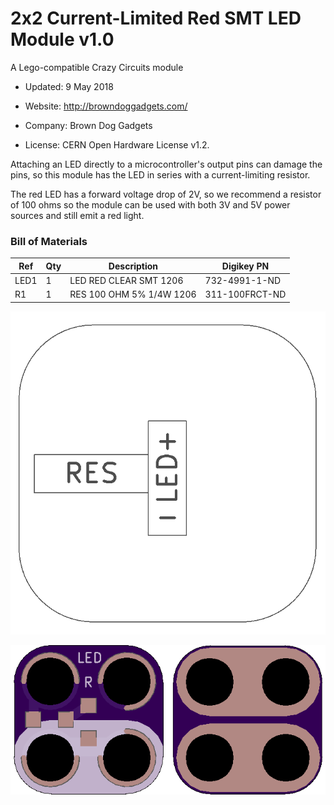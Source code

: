 <!--- start title --->
# 2x2 Current-Limited Red SMT LED Module v1.0
A Lego-compatible Crazy Circuits module

- Updated: 9 May 2018

- Website: http://browndoggadgets.com/
- Company: Brown Dog Gadgets
- License: CERN Open Hardware License v1.2.
<!--- end title --->

Attaching an LED directly to a microcontroller's output pins can damage the pins, so this module has the LED in series with a current-limiting resistor. 

The red LED has a forward voltage drop of 2V, so we recommend a resistor of 100 ohms so the module can be used with both 3V and 5V power sources and still emit a red light.

<!--- bom start --->
### Bill of Materials

|Ref|Qty|Description|Digikey PN|
|---|---|-----------|----------|
|LED1|1|LED RED CLEAR SMT 1206|732-4991-1-ND|
|R1|1|RES 100 OHM 5% 1/4W 1206|311-100FRCT-ND|


<!--- bom end --->
![Assembly Diagram](assembly.png)

![Gerber Preview](preview.png)

